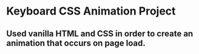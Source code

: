 # Keyboard CSS Animation Project 

## Used vanilla HTML and CSS in order to create an animation that occurs on page load. 
